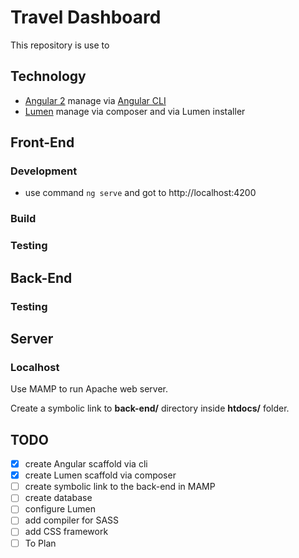 # Travel Dashboard
This repository is use to


## Technology

- [Angular 2](https://angular.io/) manage via [Angular CLI](https://cli.angular.io)
- [Lumen](https://lumen.laravel.com/docs/5.1) manage via composer and via Lumen installer


## Front-End

### Development

- use command `ng serve` and got to http://localhost:4200

### Build


### Testing



## Back-End


### Testing



## Server

### Localhost
Use MAMP to run Apache web server.

Create a symbolic link to **back-end/** directory inside **htdocs/** folder.


## TODO

- [x] create Angular scaffold via cli
- [x] create Lumen scaffold via composer
- [ ] create symbolic link to the back-end in MAMP
- [ ] create database
- [ ] configure Lumen
- [ ] add compiler for SASS
- [ ] add CSS framework
- [ ] To Plan
